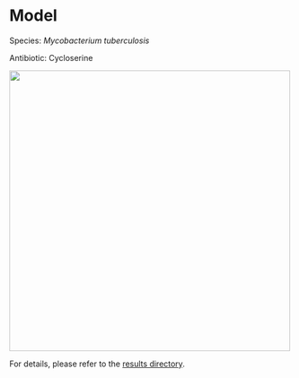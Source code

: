 
# Model

Species: *Mycobacterium tuberculosis*

Antibiotic: Cycloserine

<img src="./model.png" width=500 height=500 />

For details, please refer to the [results directory](../../../../../results/cart_b/mycobacterium%20tuberculosis/cycloserine/repeat_0/).

